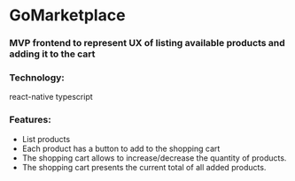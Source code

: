 # GoMarketplace
### MVP frontend to represent UX of listing available products and adding it to the cart 

### Technology:
react-native
typescript

### Features:
- List products 
- Each product has a button to add to the shopping cart
- The shopping cart allows to increase/decrease the quantity of products.
- The shopping cart presents the current total of all added products. 
